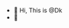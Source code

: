 - 👋 Hi, This is @Dk
- 👀 
  

<!---
delesanto/delesanto is a ✨ special ✨ repository because its `README.md` (this file) appears on your GitHub profile.
You can click the Preview link to take a look at your changes.
--->
